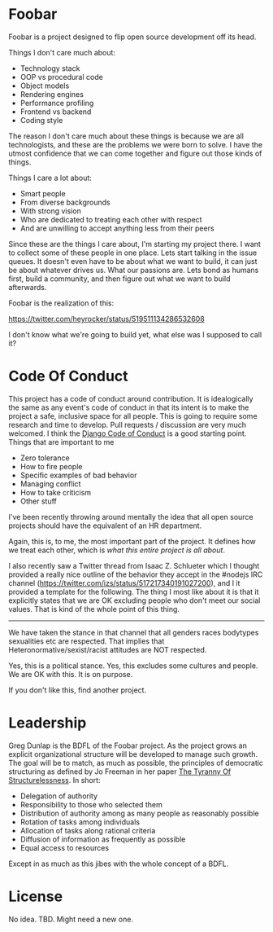 # Foobar #

Foobar is a project designed to flip open source development off its head. 

Things I don't care much about:

* Technology stack
* OOP vs procedural code
* Object models
* Rendering engines
* Performance profiling
* Frontend vs backend
* Coding style

The reason I don't care much about these things is because we are all technologists, and these are the problems we were born to solve. I have the utmost confidence that we can come together and figure out those kinds of things.

Things I care a lot about:

* Smart people
* From diverse backgrounds
* With strong vision
* Who are dedicated to treating each other with respect
* And are unwilling to accept anything less from their peers

Since these are the things I care about, I'm starting my project there. I want to collect some of these people in one place. Lets start talking in the issue queues. It doesn't even have to be about what we want to build, it can just be about whatever drives us. What our passions are. Lets bond as humans first, build a community, and then figure out what we want to build afterwards. 

Foobar is the realization of this:

https://twitter.com/heyrocker/status/519511134286532608

I don't know what we're going to build yet, what else was I supposed to call it?

# Code Of Conduct #

This project has a code of conduct around contribution. It is idealogically the same as any event's code of conduct in that its intent is to make the project a safe, inclusive space for all people. This is going to require some research and time to develop. Pull requests / discussion are very much welcomed. I think the [Django Code of Conduct](https://www.djangoproject.com/conduct/) is a good starting point. Things that are important to me

* Zero tolerance
* How to fire people
* Specific examples of bad behavior
* Managing conflict
* How to take criticism
* Other stuff

I've been recently throwing around mentally the idea that all open source projects should have the equivalent of an HR department.

Again, this is, to me, the most important part of the project. It defines how we treat each other, which is *what this entire project is all about*.

I also recently saw a Twitter thread from Isaac Z. Schlueter which I thought provided a really nice outline of the behavior they accept in the #nodejs IRC channel (https://twitter.com/izs/status/517217340191027200), and I  it provided a template for the following. The thing I most like about it is that it explicitly states that we are OK excluding people who don't meet our social values. That is kind of the whole point of this thing.

------------------

We have taken the stance in that channel that all genders races bodytypes sexualities etc are respected. That implies that Heteronormative/sexist/racist attitudes are NOT respected. 

Yes, this is a political stance. Yes, this excludes some cultures and people. We are OK with this. It is on purpose.

If you don't like this, find another project.

# Leadership #
Greg Dunlap is the BDFL of the Foobar project. As the project grows an explicit organizational structure will be developed to manage such growth. The goal will be to match, as much as possible, the principles of democratic structuring as defined by Jo Freeman in her paper [The Tyranny Of Structurelessness](http://www.jofreeman.com/joreen/tyranny.htm). In short:

- Delegation of authority
- Responsibility to those who selected them
- Distribution of authority among as many people as reasonably possible
- Rotation of tasks among individuals
- Allocation of tasks along rational criteria
- Diffusion of information as frequently as possible
- Equal access to resources

Except in as much as this jibes with the whole concept of a BDFL.

# License #
No idea. TBD. Might need a new one.
